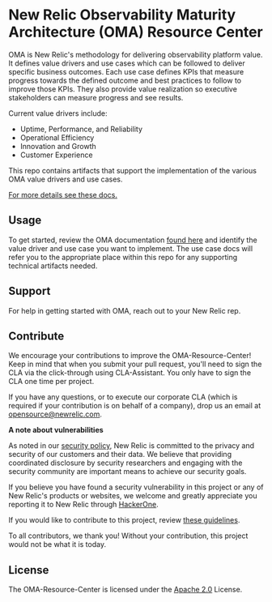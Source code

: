 # New Relic Observability Maturity Architecture (OMA) Resource Center

OMA is New Relic's methodology for delivering observability platform value.  It defines value drivers and use cases which can be followed to deliver specific business outcomes.  Each use case defines KPIs that measure progress towards the defined outcome and best practices to follow to improve those KPIs.  They also provide value realization so executive stakeholders can measure progress and see results.

Current value drivers include:
- Uptime, Performance, and Reliability
- Operational Efficiency
- Innovation and Growth
- Customer Experience

This repo contains artifacts that support the implementation of the various OMA value drivers and use cases.  

[For more details see these docs.](https://docs.newrelic.com)


## Usage
To get started, review the OMA documentation [found here](https://docs.newrelic.com) and identify the value driver and use case you want to implement.  The use case docs will refer you to the appropriate place within this repo for any supporting technical artifacts needed.


## Support

For help in getting started with OMA, reach out to your New Relic rep.


## Contribute

We encourage your contributions to improve the OMA-Resource-Center! Keep in mind that when you submit your pull request, you'll need to sign the CLA via the click-through using CLA-Assistant. You only have to sign the CLA one time per project.

If you have any questions, or to execute our corporate CLA (which is required if your contribution is on behalf of a company), drop us an email at opensource@newrelic.com.

**A note about vulnerabilities**

As noted in our [security policy](../../security/policy), New Relic is committed to the privacy and security of our customers and their data. We believe that providing coordinated disclosure by security researchers and engaging with the security community are important means to achieve our security goals.

If you believe you have found a security vulnerability in this project or any of New Relic's products or websites, we welcome and greatly appreciate you reporting it to New Relic through [HackerOne](https://hackerone.com/newrelic).

If you would like to contribute to this project, review [these guidelines](./CONTRIBUTING.md).

To all contributors, we thank you!  Without your contribution, this project would not be what it is today.

## License
The OMA-Resource-Center is licensed under the [Apache 2.0](http://apache.org/licenses/LICENSE-2.0.txt) License.
